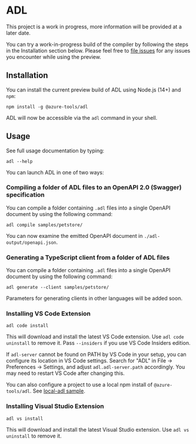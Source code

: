# ADL

This project is a work in progress, more information will be provided at a later
date.

You can try a work-in-progress build of the compiler by following the steps in
the Installation section below.  Please feel free to [file
issues](https://github.com/Azure/adl/issues) for any issues you encounter while
using the preview.

## Installation

You can install the current preview build of ADL using Node.js (14+) and `npm`:

```
npm install -g @azure-tools/adl
```

ADL will now be accessible via the `adl` command in your shell.

## Usage

See full usage documentation by typing:

```
adl --help
```

You can launch ADL in one of two ways:

### Compiling a folder of ADL files to an OpenAPI 2.0 (Swagger) specification

You can compile a folder containing `.adl` files into a single OpenAPI document by
using the following command:

```
adl compile samples/petstore/
```

You can now examine the emitted OpenAPI document in `./adl-output/openapi.json`.

### Generating a TypeScript client from a folder of ADL files

You can compile a folder containing `.adl` files into a single OpenAPI document by
using the following command:

```
adl generate --client samples/petstore/
```

Parameters for generating clients in other languages will be added soon.


### Installing VS Code Extension

```
adl code install
```

This will download and install the latest VS Code extension. Use `adl code
uninstall` to remove it. Pass `--insiders` if you use VS Code Insiders edition.

If `adl-server` cannot be found on PATH by VS Code in your setup, you can
configure its location in VS Code settings. Search for "ADL" in File ->
Preferences -> Settings, and adjust `adl.adl-server.path` accordingly. You may
need to restart VS Code after changing this.

You can also configure a project to use a local npm install of
`@azure-tools/adl`. See [local-adl sample](packages/adl/samples/local-adl).


### Installing Visual Studio Extension

```
adl vs install
```

This will download and install the latest Visual Studio extension. Use `adl vs
uninstall` to remove it.
